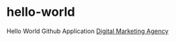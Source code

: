 # hello-world
Hello World Github Application
<a rel="dofollow" href="https://webdestiny.net/digital-marketing-agency/">Digital Marketing Agency</a>
